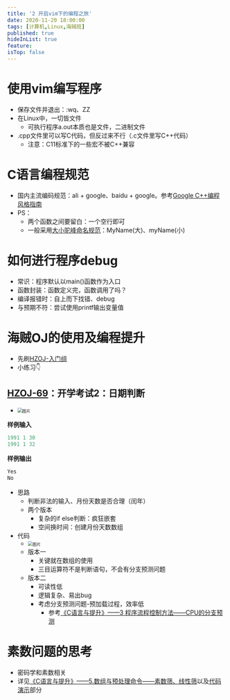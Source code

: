 ```yaml
---
title: '2 开启vim下的编程之旅'
date: 2020-11-20 18:00:00
tags: [计算机,Linux,海贼班]
published: true
hideInList: true
feature: 
isTop: false
---
```

# 使用vim编写程序

* 保存文件并退出：:wq、ZZ
* 在Linux中，一切皆文件
    * 可执行程序a.out本质也是文件，二进制文件
* .cpp文件里可以写C代码，但反过来不行（.c文件里写C++代码）
    * 注意：C11标准下的一些宏不被C++兼容
# C语言编程规范

* 国内主流编码规范：ali + google、baidu + google。参考[Google C++编程风格指南](https://zh-google-styleguide.readthedocs.io/en/latest/google-cpp-styleguide/contents/)
* PS：
    * 两个函数之间要留白：一个空行即可
    * 一般采用[大小驼峰命名规范](https://www.wikiwand.com/zh-cn/%E9%A7%9D%E5%B3%B0%E5%BC%8F%E5%A4%A7%E5%B0%8F%E5%AF%AB#/%E6%A0%BC%E5%BC%8F)：MyName(大)、myName(小)
# 如何进行程序debug

* 常识：程序默认以main()函数作为入口
* 函数封装：函数定义完，函数调用了吗？
* 编译报错时：自上而下找错、debug
* 与预期不符：尝试使用printf输出变量值
# 海贼OJ的使用及编程提升

* 先刷[HZOJ-入门组](http://oj.haizeix.com/training-ground)
* 小练习👇
## [HZOJ-69](http://oj.haizeix.com/problem/69)：开学考试2：日期判断

*  <img src="https://i.loli.net/2020/12/09/x7jIJvUfL1o5ORC.png" alt="图片" style="zoom: 67%;" />


**样例输入**

```c++
1991 1 30
1991 1 32
```
**样例输出**
```c++
Yes
No
```
* 思路
    * 判断非法的输入、月份天数是否合理（闰年）
    * 两个版本
        * 复杂的if else判断：疯狂嵌套
        * 空间换时间：创建月份天数数组
* 代码
    * <img src="https://i.loli.net/2020/12/09/X2eVMBuj57TQkG4.png" alt="图片" style="zoom:67%;" />
    * 版本一
        * 关键就在数组的使用
        * 三目运算符不是判断语句，不会有分支预测问题
    * 版本二
        * 可读性低
        * 逻辑复杂、易出bug
        * 考虑分支预测问题-预加载过程，效率低
            * 参考[《C语言与提升》——3 程序流程控制方法——CPU的分支预测](https://doublelll3.ml/ct_3_%E7%A8%8B%E5%BA%8F%E6%B5%81%E7%A8%8B%E6%8E%A7%E5%88%B6%E6%96%B9%E6%B3%95/#cpu%E7%9A%84%E5%88%86%E6%94%AF%E9%A2%84%E6%B5%8B)
# 素数问题的思考

* 密码学和素数相关
* 详见[《C语言与提升》——5.数组与预处理命令——素数筛、线性筛](https://doublelll3.ml/ct_5_%E6%95%B0%E7%BB%84%E4%B8%8E%E2%AD%90%E9%A2%84%E5%A4%84%E7%90%86%E5%91%BD%E4%BB%A4/#%E7%B4%A0%E6%95%B0%E7%AD%9B)以及[代码演示](https://doublelll3.ml/ct_5_%E6%95%B0%E7%BB%84%E4%B8%8E%E2%AD%90%E9%A2%84%E5%A4%84%E7%90%86%E5%91%BD%E4%BB%A4/#%E7%B4%A0%E6%95%B0%E7%AD%9B-2)部分

